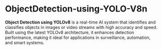 # ObjectDetection-using-YOLO-V8n
**Object Detection using YOLOv8** is a real-time AI system that identifies and classifies objects in images or video streams with high accuracy and speed. Built using the latest YOLOv8 architecture, it enhances detection performance, making it ideal for applications in surveillance, automation, and smart systems.
